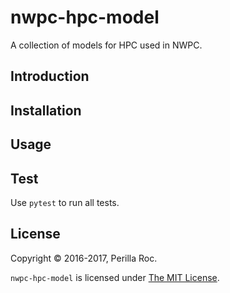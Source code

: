 # nwpc-hpc-model

A collection of models for HPC used in NWPC.

## Introduction

## Installation

## Usage

## Test

Use `pytest` to run all tests.

## License

Copyright &copy; 2016-2017, Perilla Roc.

`nwpc-hpc-model` is licensed under [The MIT License](https://opensource.org/licenses/MIT).
